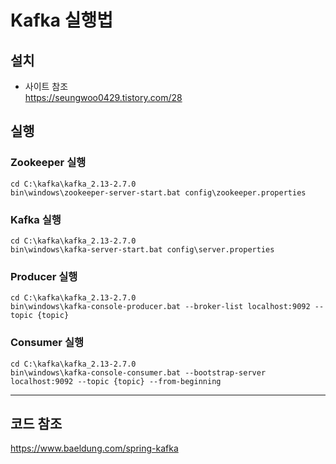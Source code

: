 # Kafka 실행법

## 설치
* 사이트 참조  
    https://seungwoo0429.tistory.com/28
  
## 실행
### Zookeeper 실행
```
cd C:\kafka\kafka_2.13-2.7.0  
bin\windows\zookeeper-server-start.bat config\zookeeper.properties
```

### Kafka 실행
```
cd C:\kafka\kafka_2.13-2.7.0  
bin\windows\kafka-server-start.bat config\server.properties
```

### Producer 실행
```
cd C:\kafka\kafka_2.13-2.7.0  
bin\windows\kafka-console-producer.bat --broker-list localhost:9092 --topic {topic}
```

### Consumer 실행
```
cd C:\kafka\kafka_2.13-2.7.0  
bin\windows\kafka-console-consumer.bat --bootstrap-server localhost:9092 --topic {topic} --from-beginning
```
----

## 코드 참조
https://www.baeldung.com/spring-kafka